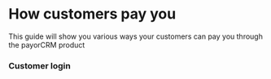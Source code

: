 # How customers pay you

This guide will show you various ways your customers can pay you through the payorCRM product

### Customer login



